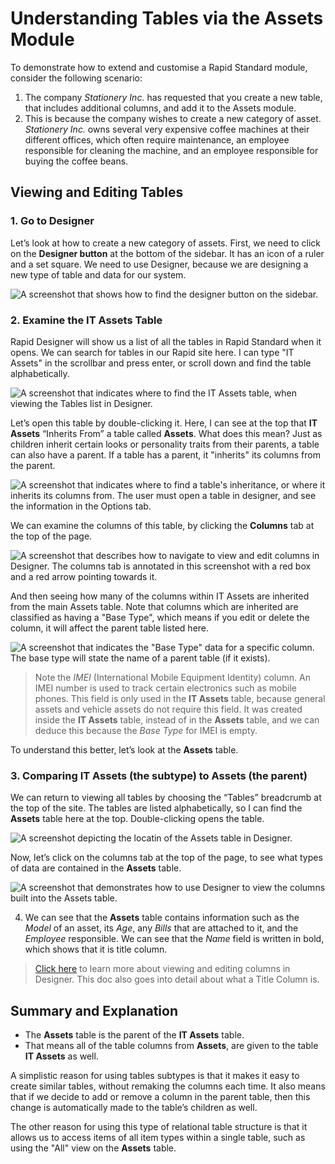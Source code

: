 # Understanding Tables via the Assets Module

To demonstrate how to extend and customise a Rapid Standard module, consider the following scenario:
1. The company *Stationery Inc.* has requested that you create a new table, that includes additional columns, and add it to the Assets module.
2. This is because the company wishes to create a new category of asset. *Stationery Inc.* owns several very expensive coffee machines at their different offices, which often require maintenance, an employee responsible for cleaning the machine, and an employee responsible for buying the coffee beans.

## Viewing and Editing Tables
### 1. Go to Designer	
Let’s look at how to create a new category of assets. First, we need to click on the **Designer button** at the bottom of the sidebar. It has an icon of a ruler and a set square. We need to use Designer, because we are designing a new type of table and data for our system.

![A screenshot that shows how to find the designer button on the sidebar.](<Designer Sidebar Location.png>)

### 2. Examine the IT Assets Table
Rapid Designer will show us a list of all the tables in Rapid Standard when it opens. We can search for tables in our Rapid site here. I can type "IT Assets" in the scrollbar and press enter, or scroll down and find the table alphabetically. 

![A screenshot that indicates where to find the IT Assets table, when viewing the Tables list in Designer.](<Designer IT Assets Location.png>)

Let’s open this table by double-clicking it. Here, I can see at the top that **IT Assets** “Inherits From” a table called **Assets**. What does this mean? Just as children inherit certain looks or personality traits from their parents, a table can also have a parent. If a table has a parent, it "inherits" its columns from the parent.

![A screenshot that indicates where to find a table's inheritance, or where it inherits its columns from. The user must open a table in designer, and see the information in the Options tab.](<Designer IT Assets Inheritance Location.png>)

We can examine the columns of this table, by clicking the **Columns** tab at the top of the page.

![A screenshot that describes how to navigate to view and edit columns in Designer. The columns tab is annotated in this screenshot with a red box and a red arrow pointing towards it.](<Designer IT Assets Column Location.png>)

And then seeing how many of the columns within IT Assets are inherited from the main Assets table. Note that columns which are inherited are classified as having a "Base Type", which means if you edit or delete the column, it will affect the parent table listed here.

![A screenshot that indicates the "Base Type" data for a specific column. The base type will state the name of a parent table (if it exists).](<Designer IT Assets Inheritance Columns.png>)

> Note the *IMEI* (International Mobile Equipment Identity) column. An IMEI number is used to track certain electronics such as mobile phones. This field is only used in the **IT Assets** table, because general assets and vehicle assets do not require this field. It was created inside the **IT Assets** table, instead of in the **Assets** table, and we can deduce this because the *Base Type* for IMEI is empty.

To understand this better, let’s look at the **Assets** table.

### 3. Comparing IT Assets (the subtype) to Assets (the parent)	

We can return to viewing all tables by choosing the “Tables” breadcrumb at the top of the site. The tables are listed alphabetically, so I can find the **Assets** table here at the top. Double-clicking opens the table.

![A screenshot depicting the locatin of the Assets table in Designer.](<Designer Assets Location.png>)

Now, let’s click on the columns tab at the top of the page, to see what types of data are contained in the **Assets** table.

![A screenshot that demonstrates how to use Designer to view the columns built into the Assets table.](<Designer Assets Columns.png>)

4.	We can see that the **Assets** table contains information such as the *Model* of an asset, its *Age*, any *Bills* that are attached to it, and the *Employee* responsible. We can see that the *Name* field is written in bold, which shows that it is title column.

> <a href="http://docs.rapidplatform.com/docs/Rapid/Keyper%20Manual/Designer/Tables/all-about-tables-in-designer/" target="_blank">Click here</a> to learn more about viewing and editing columns in Designer. This doc also goes into detail about what a Title Column is.

## Summary and Explanation

- The **Assets** table is the parent of the **IT Assets** table.
- That means all of the table columns from **Assets**, are given to the table **IT Assets** as well.

A simplistic reason for using tables subtypes is that it makes it easy to create similar tables, without remaking the columns each time. It also means that if we decide to add or remove a column in the parent table, then this change is automatically made to the table’s children as well.

The other reason for using this type of relational table structure is that it allows us to access items of all item types within a single table, such as using the "All" view on the **Assets** table.